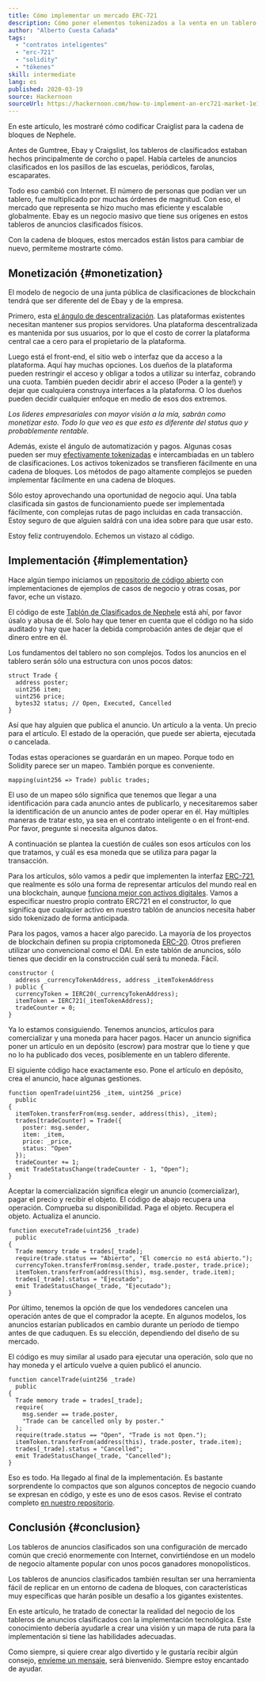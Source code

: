 ```yaml
---
title: Cómo implementar un mercado ERC-721
description: Cómo poner elementos tokenizados a la venta en un tablero descentralizado de avisos clasificados
author: "Alberto Cuesta Cañada"
tags:
  - "contratos inteligentes"
  - "erc-721"
  - "solidity"
  - "tókenes"
skill: intermediate
lang: es
published: 2020-03-19
source: Hackernoon
sourceUrl: https://hackernoon.com/how-to-implement-an-erc721-market-1e1a32j9
---
```


En este articulo, les mostraré cómo codificar Craiglist para la cadena de bloques de Nephele.

Antes de Gumtree, Ebay y Craigslist, los tableros de clasificados estaban hechos principalmente de corcho o papel. Había carteles de anuncios clasificados en los pasillos de las escuelas, periódicos, farolas, escaparates.

Todo eso cambió con Internet. El número de personas que podían ver un tablero, fue multiplicado por muchas órdenes de magnitud. Con eso, el mercado que representa se hizo mucho mas eficiente y escalable globalmente. Ebay es un negocio masivo que tiene sus orígenes en estos tableros de anuncios clasificados físicos.

Con la cadena de bloques, estos mercados están listos para cambiar de nuevo, permíteme mostrarte cómo.

## Monetización {#monetization}

El modelo de negocio de una junta pública de clasificaciones de blockchain tendrá que ser diferente del de Ebay y de la empresa.

Primero, esta [el ángulo de descentralización](/developers/docs/web2-vs-web3/). Las plataformas existentes necesitan mantener sus propios servidores. Una plataforma descentralizada es mantenida por sus usuarios, por lo que el costo de correr la plataforma central cae a cero para el propietario de la plataforma.

Luego está el front-end, el sitio web o interfaz que da acceso a la plataforma. Aquí hay muchas opciones. Los dueños de la plataforma pueden restringir el acceso y obligar a todos a utilizar su interfaz, cobrando una cuota. También pueden decidir abrir el acceso (Poder a la gente!) y dejar que cualquiera construya interfaces a la plataforma. O los dueños pueden decidir cualquier enfoque en medio de esos dos extremos.

_Los líderes empresariales con mayor visión a la mía, sabrán como monetizar esto. Todo lo que veo es que esto es diferente del status quo y probablemente rentable._

Además, existe el ángulo de automatización y pagos. Algunas cosas pueden ser muy [efectivamente tokenizadas](https://hackernoon.com/tokenization-of-digital-assets-g0ffk3v8s?ref=hackernoon.com) e intercambiadas en un tablero de clasificaciones. Los activos tokenizados se transfieren fácilmente en una cadena de bloques. Los métodos de pago altamente complejos se pueden implementar fácilmente en una cadena de bloques.

Sólo estoy aprovechando una oportunidad de negocio aquí. Una tabla clasificada sin gastos de funcionamiento puede ser implementada fácilmente, con complejas rutas de pago incluidas en cada transacción. Estoy seguro de que alguien saldrá con una idea sobre para que usar esto.

Estoy feliz contruyendolo. Echemos un vistazo al código.

## Implementación {#implementation}

Hace algún tiempo iniciamos un [repositorio de código abierto](https://github.com/HQ20/contracts?ref=hackernoon.com) con implementaciones de ejemplos de casos de negocio y otras cosas, por favor, eche un vistazo.

El código de este [Tablón de Clasificados de Nephele](https://github.com/HQ20/contracts/tree/master/contracts/classifieds?ref=hackernoon.com) está ahí, por favor úsalo y abusa de él. Solo hay que tener en cuenta que el código no ha sido auditado y hay que hacer la debida comprobación antes de dejar que el dinero entre en él.

Los fundamentos del tablero no son complejos. Todos los anuncios en el tablero serán sólo una estructura con unos pocos datos:

```solidity
struct Trade {
  address poster;
  uint256 item;
  uint256 price;
  bytes32 status; // Open, Executed, Cancelled
}
```

Así que hay alguien que publica el anuncio. Un artículo a la venta. Un precio para el artículo. El estado de la operación, que puede ser abierta, ejecutada o cancelada.

Todas estas operaciones se guardarán en un mapeo. Porque todo en Solidity parece ser un mapeo. También porque es conveniente.

```solidity
mapping(uint256 => Trade) public trades;
```

El uso de un mapeo sólo significa que tenemos que llegar a una identificación para cada anuncio antes de publicarlo, y necesitaremos saber la identificación de un anuncio antes de poder operar en él. Hay múltiples maneras de tratar esto, ya sea en el contrato inteligente o en el front-end. Por favor, pregunte si necesita algunos datos.

A continuación se plantea la cuestión de cuáles son esos artículos con los que tratamos, y cuál es esa moneda que se utiliza para pagar la transacción.

Para los artículos, sólo vamos a pedir que implementen la interfaz [ERC-721](https://github.com/OpenZeppelin/openzeppelin-contracts/blob/master/contracts/token/ERC721/IERC721.sol?ref=hackernoon.com), que realmente es sólo una forma de representar artículos del mundo real en una blockchain, aunque [funciona mejor con activos digitales](https://hackernoon.com/tokenization-of-digital-assets-g0ffk3v8s?ref=hackernoon.com). Vamos a especificar nuestro propio contrato ERC721 en el constructor, lo que significa que cualquier activo en nuestro tablón de anuncios necesita haber sido tokenizado de forma anticipada.

Para los pagos, vamos a hacer algo parecido. La mayoría de los proyectos de blockchain definen su propia criptomoneda [ERC-20](https://github.com/OpenZeppelin/openzeppelin-contracts/blob/master/contracts/token/ERC20/ERC20.sol?ref=hackernoon.com). Otros prefieren utilizar uno convencional como el DAI. En este tablón de anuncios, sólo tienes que decidir en la construcción cuál será tu moneda. Fácil.

```solidity
constructor (
  address _currencyTokenAddress, address _itemTokenAddress
) public {
  currencyToken = IERC20(_currencyTokenAddress);
  itemToken = IERC721(_itemTokenAddress);
  tradeCounter = 0;
}
```

Ya lo estamos consiguiendo. Tenemos anuncios, artículos para comercializar y una moneda para hacer pagos. Hacer un anuncio significa poner un artículo en un depósito (escrow) para mostrar que lo tiene y que no lo ha publicado dos veces, posiblemente en un tablero diferente.

El siguiente código hace exactamente eso. Pone el artículo en depósito, crea el anuncio, hace algunas gestiones.

```solidity
function openTrade(uint256 _item, uint256 _price)
  public
{
  itemToken.transferFrom(msg.sender, address(this), _item);
  trades[tradeCounter] = Trade({
    poster: msg.sender,
    item: _item,
    price: _price,
    status: "Open"
  });
  tradeCounter += 1;
  emit TradeStatusChange(tradeCounter - 1, "Open");
}
```

Aceptar la comercialización significa elegir un anuncio (comercializar), pagar el precio y recibir el objeto. El código de abajo recupera una operación. Comprueba su disponibilidad. Paga el objeto. Recupera el objeto. Actualiza el anuncio.

```solidity
function executeTrade(uint256 _trade)
  public
{
  Trade memory trade = trades[_trade];
  require(trade.status == "Abierto", "El comercio no está abierto.");
  currencyToken.transferFrom(msg.sender, trade.poster, trade.price);
  itemToken.transferFrom(address(this), msg.sender, trade.item);
  trades[_trade].status = "Ejecutado";
  emit TradeStatusChange(_trade, "Ejecutado");
}
```

Por último, tenemos la opción de que los vendedores cancelen una operación antes de que el comprador la acepte. En algunos modelos, los anuncios estarían publicados en cambio durante un período de tiempo antes de que caduquen. Es su elección, dependiendo del diseño de su mercado.

El código es muy similar al usado para ejecutar una operación, solo que no hay moneda y el artículo vuelve a quien publicó el anuncio.

```solidity
function cancelTrade(uint256 _trade)
  public
{
  Trade memory trade = trades[_trade];
  require(
    msg.sender == trade.poster,
    "Trade can be cancelled only by poster."
  );
  require(trade.status == "Open", "Trade is not Open.");
  itemToken.transferFrom(address(this), trade.poster, trade.item);
  trades[_trade].status = "Cancelled";
  emit TradeStatusChange(_trade, "Cancelled");
}
```

Eso es todo. Ha llegado al final de la implementación. Es bastante sorprendente lo compactos que son algunos conceptos de negocio cuando se expresan en código, y este es uno de esos casos. Revise el contrato completo [en nuestro repositorio](https://github.com/HQ20/contracts/blob/master/contracts/classifieds/Classifieds.sol).

## Conclusión {#conclusion}

Los tableros de anuncios clasificados son una configuración de mercado común que creció enormemente con Internet, convirtiéndose en un modelo de negocio altamente popular con unos pocos ganadores monopolísticos.

Los tableros de anuncios clasificados también resultan ser una herramienta fácil de replicar en un entorno de cadena de bloques, con características muy específicas que harán posible un desafío a los gigantes existentes.

En este artículo, he tratado de conectar la realidad del negocio de los tableros de anuncios clasificados con la implementación tecnológica. Este conocimiento debería ayudarle a crear una visión y un mapa de ruta para la implementación si tiene las habilidades adecuadas.

Como siempre, si quiere crear algo divertido y le gustaría recibir algún consejo, [envíeme un mensaje](https://albertocuesta.es/), será bienvenido. Siempre estoy encantado de ayudar.

